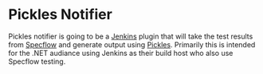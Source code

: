 # Pickles Notifier

Pickles notifier is going to be a [Jenkins][1] plugin that will take the test results from [Specflow][3] and generate output using [Pickles][2]. Primarily this is intended for the .NET audiance using Jenkins as their build host who also use Specflow testing.


[1]: http:jenkins.io
[2]: http://www.picklesdoc.com/
[3]: http://specflow.org/